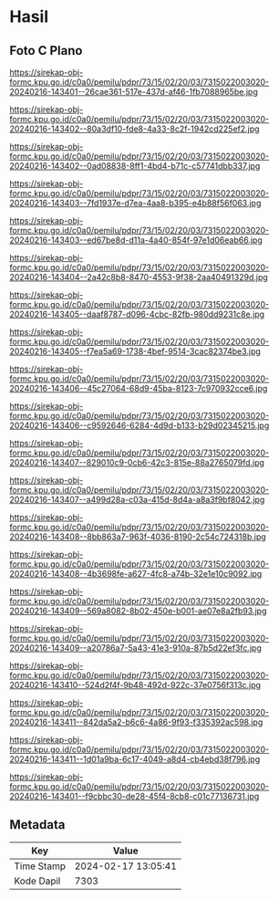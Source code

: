 # Hasil

## Foto C Plano

https://sirekap-obj-formc.kpu.go.id/c0a0/pemilu/pdpr/73/15/02/20/03/7315022003020-20240216-143401--26cae361-517e-437d-af46-1fb7088965be.jpg

https://sirekap-obj-formc.kpu.go.id/c0a0/pemilu/pdpr/73/15/02/20/03/7315022003020-20240216-143402--80a3df10-fde8-4a33-8c2f-1942cd225ef2.jpg

https://sirekap-obj-formc.kpu.go.id/c0a0/pemilu/pdpr/73/15/02/20/03/7315022003020-20240216-143402--0ad08838-8ff1-4bd4-b71c-c57741dbb337.jpg

https://sirekap-obj-formc.kpu.go.id/c0a0/pemilu/pdpr/73/15/02/20/03/7315022003020-20240216-143403--7fd1937e-d7ea-4aa8-b395-e4b88f56f063.jpg

https://sirekap-obj-formc.kpu.go.id/c0a0/pemilu/pdpr/73/15/02/20/03/7315022003020-20240216-143403--ed67be8d-d11a-4a40-854f-97e1d06eab66.jpg

https://sirekap-obj-formc.kpu.go.id/c0a0/pemilu/pdpr/73/15/02/20/03/7315022003020-20240216-143404--2a42c8b8-8470-4553-9f38-2aa40491329d.jpg

https://sirekap-obj-formc.kpu.go.id/c0a0/pemilu/pdpr/73/15/02/20/03/7315022003020-20240216-143405--daaf8787-d096-4cbc-82fb-980dd9231c8e.jpg

https://sirekap-obj-formc.kpu.go.id/c0a0/pemilu/pdpr/73/15/02/20/03/7315022003020-20240216-143405--f7ea5a69-1738-4bef-9514-3cac82374be3.jpg

https://sirekap-obj-formc.kpu.go.id/c0a0/pemilu/pdpr/73/15/02/20/03/7315022003020-20240216-143406--45c27064-68d9-45ba-8123-7c970932cce6.jpg

https://sirekap-obj-formc.kpu.go.id/c0a0/pemilu/pdpr/73/15/02/20/03/7315022003020-20240216-143406--c9592646-6284-4d9d-b133-b29d02345215.jpg

https://sirekap-obj-formc.kpu.go.id/c0a0/pemilu/pdpr/73/15/02/20/03/7315022003020-20240216-143407--829010c9-0cb6-42c3-815e-88a2765079fd.jpg

https://sirekap-obj-formc.kpu.go.id/c0a0/pemilu/pdpr/73/15/02/20/03/7315022003020-20240216-143407--a499d28a-c03a-415d-8d4a-a8a3f9bf8042.jpg

https://sirekap-obj-formc.kpu.go.id/c0a0/pemilu/pdpr/73/15/02/20/03/7315022003020-20240216-143408--8bb863a7-963f-4036-8190-2c54c724318b.jpg

https://sirekap-obj-formc.kpu.go.id/c0a0/pemilu/pdpr/73/15/02/20/03/7315022003020-20240216-143408--4b3698fe-a627-4fc8-a74b-32e1e10c9092.jpg

https://sirekap-obj-formc.kpu.go.id/c0a0/pemilu/pdpr/73/15/02/20/03/7315022003020-20240216-143409--569a8082-8b02-450e-b001-ae07e8a2fb93.jpg

https://sirekap-obj-formc.kpu.go.id/c0a0/pemilu/pdpr/73/15/02/20/03/7315022003020-20240216-143409--a20786a7-5a43-41e3-910a-87b5d22ef3fc.jpg

https://sirekap-obj-formc.kpu.go.id/c0a0/pemilu/pdpr/73/15/02/20/03/7315022003020-20240216-143410--524d2f4f-9b48-492d-922c-37e0756f313c.jpg

https://sirekap-obj-formc.kpu.go.id/c0a0/pemilu/pdpr/73/15/02/20/03/7315022003020-20240216-143411--842da5a2-b6c6-4a86-9f93-f335392ac598.jpg

https://sirekap-obj-formc.kpu.go.id/c0a0/pemilu/pdpr/73/15/02/20/03/7315022003020-20240216-143411--1d01a9ba-6c17-4049-a8d4-cb4ebd38f796.jpg

https://sirekap-obj-formc.kpu.go.id/c0a0/pemilu/pdpr/73/15/02/20/03/7315022003020-20240216-143401--f9cbbc30-de28-45f4-8cb8-c01c77136731.jpg


## Metadata

| Key        | Value               |
| ---------- | ------------------- |
| Time Stamp | 2024-02-17 13:05:41 |
| Kode Dapil | 7303                |



